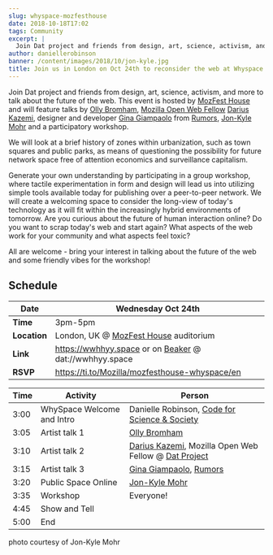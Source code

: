 ```yaml
---
slug: whyspace-mozfesthouse
date: 2018-10-18T17:02
tags: Community
excerpt: |
  Join Dat project and friends from design, art, science, activism, and more to talk about the future of the web.
author: daniellerobinson
banner: /content/images/2018/10/jon-kyle.jpg
title: Join us in London on Oct 24th to reconsider the web at Whyspace
---
```


Join Dat project and friends from design, art, science, activism, and more to talk about the future of the web. This event is hosted by [MozFest House](https://mozillafestival.org/house) and will feature talks by [Olly Bromham](https://ollybromham.com/), [Mozilla Open Web Fellow](https://blog.mozilla.org/blog/2018/08/21/mozilla-announces-25-new-fellows-in-openness-science-and-tech-policy/) [Darius Kazemi](tinysubervsions.com), designer and developer [Gina Giampaolo](https://whoisgina.com/) from [Rumors](https://rumo.rs/), [Jon-Kyle Mohr](https://jon-kyle.com/) and a participatory workshop.

We will look at a brief history of zones within urbanization, such as town squares and public parks, as means of questioning the possibility for future network space free of attention economics and surveillance capitalism. 

Generate your own understanding by participating in a group workshop, where tactile experimentation in form and design will lead us into utilizing simple tools available today for publishing over a peer-to-peer network. We will create a welcoming space to consider the long-view of today's technology as it will fit within the increasingly hybrid environments of tomorrow. Are you curious about the future of human interaction online? Do you want to scrap today's web and start again? What aspects of the web work for your community and what aspects feel toxic? 

All are welcome - bring your interest in talking about the future of the web and some friendly vibes for the workshop!


## Schedule

|**Date** | Wednesday Oct 24th |
|-|-|
|**Time** | 3pm-5pm |
|**Location** | London, UK @ [MozFest House](https://mozillafestival.org/house) auditorium |
| **Link** | https://wwhhyy.space or on [Beaker](beakerbrowser.com) @ dat://wwhhyy.space 
| **RSVP** | https://ti.to/Mozilla/mozfesthouse-whyspace/en

| Time | Activity | Person 
|-|-|-|    
| 3:00 | WhySpace Welcome and Intro | Danielle Robinson, [Code for Science & Society](codeforscience.org) |
| 3:05 | Artist talk 1 | [Olly Bromham](https://ollybromham.com/) |
| 3:10 | Artist talk 2 | [Darius Kazemi](tinysubervsions.com), Mozilla Open Web Fellow @ [Dat Project](datproject.org) |
| 3:15 | Artist talk 3 | [Gina Giampaolo](https://whoisgina.com/), [Rumors](https://rumo.rs/) |
| 3:20 | Public Space Online | [Jon-Kyle Mohr](https://jon-kyle.com/)|
| 3:35 | Workshop | Everyone!
| 4:45 | Show and Tell |
| 5:00 | End |

photo courtesy of Jon-Kyle Mohr


